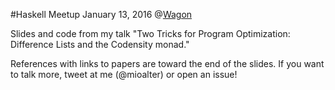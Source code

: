 #Haskell Meetup January 13, 2016 @[Wagon](https://www.wagonhq.com/)

Slides and code from my talk "Two Tricks for Program Optimization: Difference Lists and the Codensity monad."

References with links to papers are toward the end of the slides.
If you want to talk more, tweet at me (@mioalter) or open an issue!
